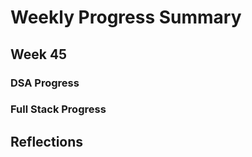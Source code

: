 # Weekly Progress Summary  

## Week 45

### **DSA Progress**  

### **Full Stack Progress**

## **Reflections**
